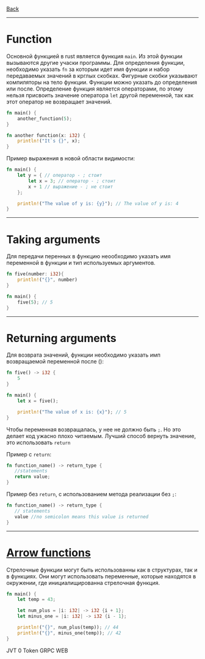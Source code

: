 [Back](../README.md)

---

# Function

Основной функцией в rust является функция `main`. Из этой функции вызываются другие учаски программы. Для определения функции, необходимо указать `fn` за которым идет имя функции и набор передаваемых значений в крглых скобках. Фигурные скобки указывают компиляторы на тело функции. Функции можно указать до определения или после.
Определение функция является операторами, по этому нельзя присвоить значение оператора `let` другой переменной, так как этот оператор не возвращает значений.

```rust
fn main() {
    another_function(5);
}

fn another function(x: i32) {
    println!("It`s {}", x);
}

```

Пример выражения в новой области видимости:

```rust
fn main() {
    let y = { // оператор - ; стоит
        let x = 3; // оператор - ; стоит
        x + 1 // выражение - ; не стоит
    };

    println!("The value of y is: {y}"); // The value of y is: 4
}
```

---

# Taking arguments

Для передачи перенных в функцию неообходимо указать имя переменной в функции и тип используемых аргументов.

```rust
fn five(number: i32){
    println!("{}", number)
}

fn main() {
    five(5); // 5
}
```

---

# Returning arguments

Для возврата значений, функции необходимо указать имп возвращаемой переменной после ():

```rust
fn five() -> i32 {
    5
}

fn main() {
    let x = five();

    println!("The value of x is: {x}"); // 5
}
```

Чтобы переменная возвращалась, у нее не должно быть `;`. Но это делает код ужасно плохо читаемым. Лучший способ вернуть значение, это использовать `return`

Пример с `return`:
```rust
fn function_name() -> return_type {
   //statements
   return value;
}
```

Пример без `return`, с использованием метода реализации без `;`:

```rust
fn function_name() -> return_type {
   // statements
   value //no semicolon means this value is returned
}
```

---

# [Arrow functions](https://doc.rust-lang.org/rust-by-example/fn/closures.html)

Стрелочные функции могут быть использованны как в структурах, так и в функциях. Они могут использовать переменные, которые находятся в окружении, где инициалищированна стрелочная функция.

```rust
fn main() {
    let temp = 43;

    let num_plus = |i: i32| -> i32 {i + 1};
    let minus_one = |i: i32| -> i32 {i - 1};

    println!("{}", num_plus(temp)); // 44
    println!("{}", minus_one(temp)); // 42
}
```


JVT 0 Token
GRPC WEB
